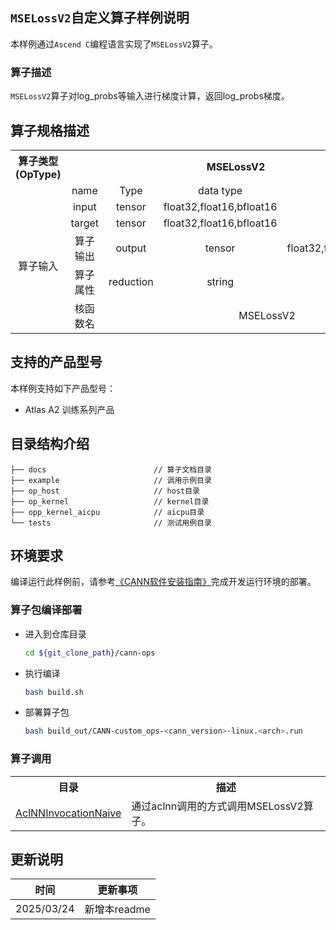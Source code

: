 ## `MSELossV2`自定义算子样例说明 
本样例通过`Ascend C`编程语言实现了`MSELossV2`算子。

### 算子描述
`MSELossV2`算子对log_probs等输入进行梯度计算，返回log_probs梯度。

## 算子规格描述

<table>
<tr><th align="center">算子类型(OpType)</th><th colspan="4" align="center">MSELossV2</th></tr> 
<tr><td align="center"> </td><td align="center">name</td><td align="center">Type</td><td align="center">data type</td><td align="center">format</td></tr>  
<tr><td rowspan="8" align="center">算子输入</td>

<tr><td align="center">input</td><td align="center">tensor</td><td align="center">float32,float16,bfloat16</td><td align="center">ND</td></tr>  

<tr><td align="center">target</td><td align="center">tensor</td><td align="center">float32,float16,bfloat16</td><td align="center">ND</td></tr> 

<tr><td rowspan="1" align="center">算子输出</td>

<td align="center">output</td><td align="center">tensor</td><td align="center">float32,float16,bfloat16</td><td align="center">ND</td></tr>

<tr><td rowspan="1" align="center">算子属性</td>
<td align="center">reduction</td><td align="center">string</td><td align="center">/</td><td align="center">-</td></tr>

<tr><td rowspan="1" align="center">核函数名</td><td colspan="4" align="center">MSELossV2</td></tr>
</table>

## 支持的产品型号
本样例支持如下产品型号：
- Atlas A2 训练系列产品

## 目录结构介绍
```
├── docs                        // 算子文档目录
├── example                     // 调用示例目录
├── op_host                     // host目录
├── op_kernel                   // kernel目录
├── opp_kernel_aicpu            // aicpu目录
└── tests                       // 测试用例目录
```

## 环境要求
编译运行此样例前，请参考[《CANN软件安装指南》](https://hiascend.com/document/redirect/CannCommunityInstSoftware)完成开发运行环境的部署。

### 算子包编译部署
  - 进入到仓库目录

    ```bash
    cd ${git_clone_path}/cann-ops
    ```

  - 执行编译

    ```bash
    bash build.sh
    ```

  - 部署算子包

    ```bash
    bash build_out/CANN-custom_ops-<cann_version>-linux.<arch>.run
    ```

### 算子调用
<table>
    <th>目录</th><th>描述</th>
    <tr>
        <td><a href="./examples/AclNNInvocationNaive"> AclNNInvocationNaive</td><td>通过aclnn调用的方式调用MSELossV2算子。</td>
    </tr>
</table>

## 更新说明
| 时间 | 更新事项 |
|----|------|
| 2025/03/24 | 新增本readme |